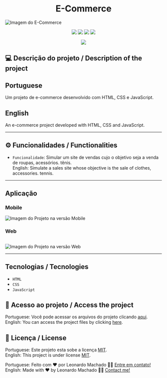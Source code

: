 # <h1 align="center">E-Commerce</h1>

![Imagem do E-Commerce](https://user-images.githubusercontent.com/74615811/231817650-1a778c23-57cc-4b49-a3c6-8354067bf8d2.png)

<p align="center">
<img src="https://camo.githubusercontent.com/31ddbceac85190c41164841d133e4056da4d4ce57a1a3a8c7cbf40bff1cf71ed/68747470733a2f2f696d672e736869656c64732e696f2f6769746875622f6c6963656e73652f64726f70626f782f64726f70626f782d73646b2d6a617661">
<img src="https://user-images.githubusercontent.com/74615811/176503364-50b5ee48-3d6d-4ab3-ae4b-e6fb7724296b.svg">
<img src="https://user-images.githubusercontent.com/74615811/176503773-dd0bc4ec-fbde-4e70-80d6-9695ff5ef67c.svg">
<img src="https://img.shields.io/badge/Done%20by-Leonardo Machado-%df0000">
</p>

<p align="center">
<img src="http://img.shields.io/static/v1?label=STATUS&message=%20FINISHED&color=GREEN&style=for-the-badge"/>
</p>

## 💻 Descrição do projeto / Description of the project

<h2>Portuguese</h2> Um projeto de e-commerce desenvolvido com HTML, CSS e JavaScript. <br>

<h2>English</h2> An e-commerce project developed with HTML, CSS and JavaScript.

---

## ⚙️ Funcionalidades / Functionalities
- `Funcionalidade`: Simular um site de vendas cujo o objetivo seja a venda de roupas, acessórios. tênis. <br>
English: Simulate a sales site whose objective is the sale of clothes, accessories. tennis.

---

## Aplicação

### Mobile

<p align="center">

![Imagem do Projeto na versão Mobile](https://user-images.githubusercontent.com/74615811/231818591-e11cbb5c-101c-4e2d-86c9-448af4a8c5f0.png)

</p>

### Web

<p align="center" style="display: flex; align-items: flex-start; justify-content: center;">

![Imagem do Projeto na versão Web](https://user-images.githubusercontent.com/74615811/231818575-3b5bcb3f-0e52-4d8a-a626-6ae0fdae8465.png)
  
</p>

---

## Tecnologias / Tecnologies
- ``HTML``
- ``CSS``
- ``JavaScript``

## 📁 Acesso ao projeto / Access the project

Portuguese: Você pode acessar os arquivos do projeto clicando [aqui](https://github.com/LeonardoMancilha/e-commerce/find/main). <br>
English: You can access the project files by clicking [here](https://github.com/LeonardoMancilha/e-commerce/find/main).

## 📝 Licença / License

Portuguese: Este projeto esta sobe a licença [MIT](./LICENSE). <br>
English: This project is under license [MIT](./LICENSE).

Portuguese: Feito com ❤️ por Leonardo Machado 👋🏽 [Entre em contato!](https://www.linkedin.com/in/leonardommachado/) <br>
English: Made with ❤️ by Leonardo Machado 👋🏽 [Contact me!](https://www.linkedin.com/in/leonardommachado/)
